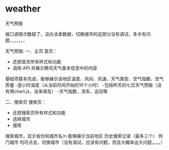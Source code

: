 # weather
天气预报

接口调用次数超了，没办法拿数据，切换城市的这部分没有调试，多半有问题，，，，，，，

天气预报:
一、主页
首页：
- 还原首页所有样式和功能
- 调用 API 并展示腾讯天气基本信息中的内容

基础项基本完成，能够展示该地区温度、风向、风速、天气类型、空气指数、空气质量
-逐小时温度（从当前时间开始的10个小时）
-包括昨天的七日天气预报（没有用chart.js，没来得及）
-天气指数，洗车、运动等

二、搜索页
搜索页：
- 还原搜索页所有样式和功能
- 选择城市
- 搜索

搜索城市，显示省份和城市名/n
能够展示当前地区
历史搜索记录（最多三个）
热门城市
均可点击，切换城市（没有调试，应该有问题，而且大概率出大问题。。。。）

